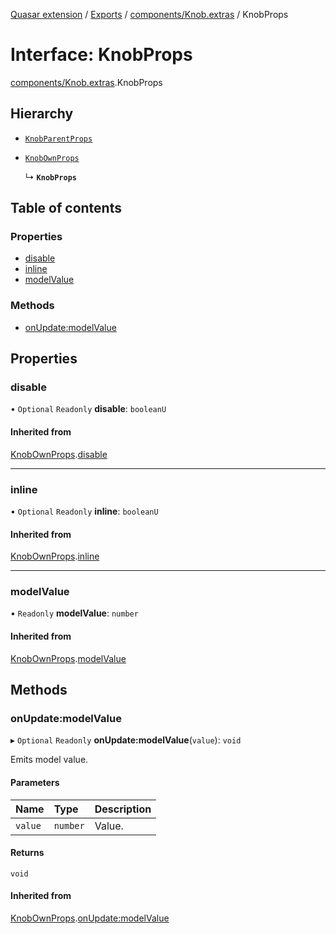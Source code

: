 [Quasar extension](../index.md) / [Exports](../modules.md) / [components/Knob.extras](../modules/components_Knob_extras.md) / KnobProps

# Interface: KnobProps

[components/Knob.extras](../modules/components_Knob_extras.md).KnobProps

## Hierarchy

- [`KnobParentProps`](components_Knob_extras.KnobParentProps.md)

- [`KnobOwnProps`](components_Knob_extras.KnobOwnProps.md)

  ↳ **`KnobProps`**

## Table of contents

### Properties

- [disable](components_Knob_extras.KnobProps.md#disable)
- [inline](components_Knob_extras.KnobProps.md#inline)
- [modelValue](components_Knob_extras.KnobProps.md#modelvalue)

### Methods

- [onUpdate:modelValue](components_Knob_extras.KnobProps.md#onupdate:modelvalue)

## Properties

### disable

• `Optional` `Readonly` **disable**: `booleanU`

#### Inherited from

[KnobOwnProps](components_Knob_extras.KnobOwnProps.md).[disable](components_Knob_extras.KnobOwnProps.md#disable)

___

### inline

• `Optional` `Readonly` **inline**: `booleanU`

#### Inherited from

[KnobOwnProps](components_Knob_extras.KnobOwnProps.md).[inline](components_Knob_extras.KnobOwnProps.md#inline)

___

### modelValue

• `Readonly` **modelValue**: `number`

#### Inherited from

[KnobOwnProps](components_Knob_extras.KnobOwnProps.md).[modelValue](components_Knob_extras.KnobOwnProps.md#modelvalue)

## Methods

### onUpdate:modelValue

▸ `Optional` `Readonly` **onUpdate:modelValue**(`value`): `void`

Emits model value.

#### Parameters

| Name | Type | Description |
| :------ | :------ | :------ |
| `value` | `number` | Value. |

#### Returns

`void`

#### Inherited from

[KnobOwnProps](components_Knob_extras.KnobOwnProps.md).[onUpdate:modelValue](components_Knob_extras.KnobOwnProps.md#onupdate:modelvalue)
